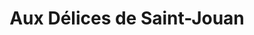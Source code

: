---
title: "Aux Délices de Saint-Jouan"
url: /saint-jouan-des-guerets/aux-delices-de-saint-jouan/
shop: boulangerie
---
